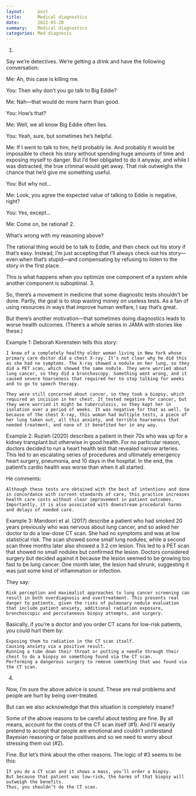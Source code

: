 ```yaml
---
layout:     post
title:      Medical diagnostics
date:       2022-05-20
summary:    Medical diagnostics
categories: Med diagnosis
---
```


1.

Say we’re detectives. We’re getting a drink and have the following conversation:

Me: Ah, this case is killing me.

You: Then why don’t you go talk to Big Eddie?

Me: Nah—that would do more harm than good.

You: How’s that?

Me: Well, we all know Big Eddie often lies.

You: Yeah, sure, but sometimes he’s helpful.

Me: If I went to talk to him, he’d probably lie. And probably it would be impossible to check his story without spending huge amounts of time and exposing myself to danger. But I’d feel obligated to do it anyway, and while I was distracted, the true criminal would get away. That risk outweighs the chance that he’d give me something useful.

You: But why not…

Me: Look, you agree the expected value of talking to Eddie is negative, right?

You: Yes, except…

Me: Come on, be rational!
2.

What’s wrong with my reasoning above?

The rational thing would be to talk to Eddie, and then check out his story if that’s easy. Instead, I’m just accepting that I’ll always check out his story—even when that’s stupid—and compensating by refusing to listen to the story in the first place.

This is what happens when you optimize one component of a system while another component is suboptimal.
3.

So, there’s a movement in medicine that some diagnostic tests shouldn’t be done. Partly, the goal is to stop wasting money on useless tests. As a fan of using resources in ways that improve human welfare, I say that’s great.

But there’s another motivation—that sometimes doing diagnostics leads to worse health outcomes. (There’s a whole series in JAMA with stories like these.)

Example 1: Deborah Korenstein tells this story:

    I know of a completely healthy older woman living in New York whose primary care doctor did a chest X-ray. It’s not clear why he did this as she had no symptoms. The X-ray showed a nodule on her lung, so they did a PET scan, which showed the same nodule. They were worried about lung cancer, so they did a bronchoscopy. Something went wrong, and it caused severe hoarseness that required her to stop talking for weeks and to go to speech therapy.

    They were still concerned about cancer, so they took a biopsy, which required an incision in her chest. It tested negative for cancer, but they were worried it might be tuberculosis, so they kept her in isolation over a period of weeks. It was negative for that as well. So because of the chest X-ray, this woman had multiple tests, a piece of her lung taken out, all this anxiety, and terrible hoarseness that needed treatment, and none of it benefited her in any way.

Example 2: Ruzieh (2020) describes a patient in their 70s who was up for a kidney transplant but otherwise in good health. For no particular reason, doctors decided to run a heart health test that revealed narrow arteries. This led to an escalating series of procedures and ultimately emergency heart surgery, pneumonia, and 10 days in the hospital. In the end, the patient’s cardio health was worse than when it all started.

He comments:

    Although these tests are obtained with the best of intentions and done in concordance with current standards of care, this practice increases health care costs without clear improvement in patient outcomes. Importantly, it is also associated with downstream procedural harms and delays of needed care.

Example 3: Mandoori et al. (2017) describe a patient who had smoked 20 years previously who was nervous about lung cancer, and so asked her doctor to do a low-dose CT scan. She had no symptoms and was at low statistical risk. The scan showed some small lung nodules, while a second scan three months later also showed a 3.2 cm lesion. This led to a PET scan that showed no small nodules but confirmed the lesion. Doctors considered surgery but decided against it because the lesion seemed to be growing too fast to be lung cancer. One month later, the lesion had shrunk, suggesting it was just some kind of inflammation or infection.

They say:

    Risk perception and maximalist approaches to lung cancer screening can result in both overdiagnosis and overtreatment. This presents real danger to patients, given the risks of pulmonary nodule evaluation that include patient anxiety, additional radiation exposure, bronchoscopic and percutaneous biopsy attempts, and surgery.

Basically, if you’re a doctor and you order CT scans for low-risk patients, you could hurt them by:

    Exposing them to radiation in the CT scan itself.
    Causing anxiety via a positive result.
    Running a tube down their throat or putting a needle through their chest to do a biopsy on something found via the CT scan.
    Performing a dangerous surgery to remove something that was found via the CT scan.

4.

Now, I’m sure the above advice is sound. These are real problems and people are hurt by being over-treated.

But can we also acknowledge that this situation is completely insane?

Some of the above reasons to be careful about testing are fine. By all means, account for the costs of the CT scan itself (#1). And I’ll wearily pretend to accept that people are emotional and couldn’t understand Bayesian reasoning or false positives and so we need to worry about stressing them out (#2).

Fine. But let’s think about the other reasons. The logic of #3 seems to be this:

    If you do a CT scan and it shows a mass, you’ll order a biopsy.
    But because that patient was low-risk, the harms of that biopsy will outweigh the benefits.
    Thus, you shouldn’t do the CT scan.
